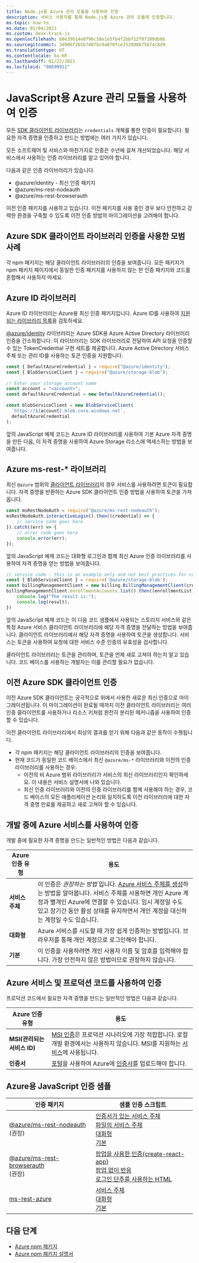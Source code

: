 ```yaml
---
title: Node.js용 Azure 관리 모듈을 사용하여 인증
description: 서비스 사용자를 통해 Node.js용 Azure 관리 모듈에 인증합니다.
ms.topic: how-to
ms.date: 01/04/2021
ms.custom: devx-track-js
ms.openlocfilehash: b0e39b14e8f96c58e1e5fb4f2bbf12f07180db8b
ms.sourcegitcommit: 3d906f265b748fbc0a070fce252098675674c8d9
ms.translationtype: HT
ms.contentlocale: ko-KR
ms.lasthandoff: 01/22/2021
ms.locfileid: "98699911"
---
```

# <a name="authenticate-with-the-azure-management-modules-for-javascript"></a>JavaScript용 Azure 관리 모듈을 사용하여 인증

모든 [SDK 클라이언트 라이브러리](../azure-sdk-library-package-index.md)는 `credentials` 개체를 통한 인증이 필요합니다. 필요한 자격 증명을 인증하고 만드는 방법에는 여러 가지가 있습니다.

모든 소프트웨어 및 서비스와 마찬가지로 인증은 수년에 걸쳐 개선되었습니다. 해당 서비스에서 사용하는 인증 라이브러리를 알고 있어야 합니다. 

다음과 같은 인증 라이브러리가 있습니다.

* @azure/identity - 최신 인증 패키지
* @azure/ms-rest-nodeauth
* @azure/ms-rest-browserauth

이전 인증 패키지를 사용하고 있습니다. 이전 패키지를 사용 중인 경우 보다 안전하고 강력한 환경을 구축할 수 있도록 이전 인증 방법의 마이그레이션을 고려해야 합니다. 

## <a name="best-practices-with-azure-sdk-client-library-authentication"></a>Azure SDK 클라이언트 라이브러리 인증을 사용한 모범 사례

각 npm 패키지는 해당 클라이언트 라이브러리의 인증을 보여줍니다. 모든 패키지가 npm 패키지 페이지에서 동일한 인증 패키지를 사용하지 않는 한 인증 패키지와 코드를 혼합해서 사용하지 마세요. 

## <a name="azure-identity-library"></a>Azure ID 라이브러리

Azure ID 라이브러리는 Azure용 최신 인증 패키지입니다. Azure ID를 사용하여 [지원되는 라이브러리 목록](https://www.npmjs.com/package/@azure/identity#client-libraries-supporting-authentication-with-azure-identity)을 검토하세요.

[@azure/identity](https://www.npmjs.com/package/@azure/identity) 라이브러리는 Azure SDK용 Azure Active Directory 라이브러리 인증을 간소화합니다. 이 라이브러리는 SDK 라이브러리로 전달하여 API 요청을 인증할 수 있는 TokenCredential 구현 세트를 제공합니다. Azure Active Directory 서비스 주체 또는 관리 ID를 사용하는 토큰 인증을 지원합니다.

```javascript
const { DefaultAzureCredential } = require("@azure/identity");
const { BlobServiceClient } = require("@azure/storage-blob");
 
// Enter your storage account name
const account = "<account>";
const defaultAzureCredential = new DefaultAzureCredential();
 
const blobServiceClient = new BlobServiceClient(
  `https://${account}.blob.core.windows.net`,
  defaultAzureCredential
);
```

앞의 JavaScript 예제 코드는 Azure ID 라이브러리를 사용하여 기본 Azure 자격 증명을 만든 다음, 이 자격 증명을 사용하여 Azure Storage 리소스에 액세스하는 방법을 보여줍니다.

## <a name="azure-ms-rest--libraries"></a>Azure ms-rest-* 라이브러리
최신 `@azure` 범위의 [클라이언트 라이브러리](../azure-sdk-library-package-index.md#modern-javascripttypescript-libraries)의 경우 서비스를 사용하려면 토큰이 필요합니다. 자격 증명을 반환하는 Azure SDK 클라이언트 인증 방법을 사용하여 토큰을 가져옵니다. 

```javascript
const msRestNodeAuth = require("@azure/ms-rest-nodeauth");
msRestNodeAuth.interactiveLogin().then((credential) => {
    // service code goes here
}).catch((err) => {
    // error code goes here
    console.error(err);
});
```

앞의 JavaScript 예제 코드는 대화형 로그인과 함께 최신 Azure 인증 라이브러리를 사용하여 자격 증명을 얻는 방법을 보여줍니다.

```javascript
// service code - this is an example only and not best practices for code flow
const { BlobServiceClient } = require('@azure/storage-blob');
const billingManagementClient = new billing.BillingManagementClient(credential, subscriptionId);
billingManagementClient.enrollmentAccounts.list().then((enrollmentList) => {
    console.log("The result is:");
    console.log(result);
})
```

앞의 JavaScript 예제 코드는 이 다음 코드 샘플에서 사용되는 스토리지 서비스와 같은 특정 Azure 서비스 클라이언트 라이브러리에 해당 자격 증명을 전달하는 방법을 보여줍니다. 클라이언트 라이브러리에서 해당 자격 증명을 사용하여 토큰을 생성합니다. 서비스는 토큰을 사용하여 요청에 대한 서비스 수준 인증의 유효성을 검사합니다. 

클라이언트 라이브러리는 토큰을 관리하며, 토큰을 언제 새로 고쳐야 하는지 알고 있습니다. 코드 베이스를 사용하는 개발자는 이를 관리할 필요가 없습니다.

## <a name="older-azure-sdk-client-authentication"></a>이전 Azure SDK 클라이언트 인증 

이전 Azure SDK 클라이언트는 궁극적으로 위에서 사용한 새로운 최신 인증으로 마이그레이션됩니다. 이 마이그레이션이 완료될 때까지 이전 클라이언트 라이브러리는 여러 인증 클라이언트를 사용하거나 리소스 키처럼 완전히 분리된 메커니즘을 사용하여 인증할 수 있습니다. 

이전 클라이언트 라이브러리에서 최상의 결과를 얻기 위해 다음과 같은 동작이 수행됩니다. 
* 각 npm 패키지는 해당 클라이언트 라이브러리의 인증을 보여줍니다.  
* 현재 코드가 동일한 코드 베이스에서 최신 `@azure/ms-*` 라이브러리와 이전의 인증 라이브러리를 사용하는 경우:
    * 이전의 비 Azure 범위 라이브러리가 서비스의 최신 라이브러리인지 확인하세요. 이 내용은 서비스 설명서에 나와 있습니다. 
    * 최신 인증 라이브러리와 이전의 인증 라이브러리를 함께 사용해야 하는 경우, 코드 베이스의 모든 애플리케이션 논리와 일치하도록 이전 라이브러리에 대한 자격 증명 만료를 제공하고 새로 고쳐야 할 수 있습니다. 

## <a name="authentication-with-azure-services-while-developing"></a>개발 중에 Azure 서비스를 사용하여 인증

개발 중에 필요한 자격 증명을 만드는 일반적인 방법은 다음과 같습니다.

| Azure 인증 유형|용도|
|--|--|
|**서비스 주체**|이 인증은 _권장하는 방법_ 입니다. [Azure 서비스 주체를 생성](node-sdk-azure-authenticate-principal.md)하는 방법을 알아봅니다. 서비스 주체를 사용하면 개인 Azure 계정과 별개인 Azure에 연결할 수 있습니다. 임시 계정일 수도 있고 장기간 동안 활성 상태를 유지하면서 개인 계정을 대신하는 계정일 수도 있습니다.|
| **대화형**| Azure 서비스를 시도할 때 가장 쉽게 인증하는 방법입니다. 브라우저를 통해 개인 계정으로 로그인해야 합니다. |
|**기본**|이 인증을 사용하려면 개인 사용자 이름 및 암호를 입력해야 합니다. 가장 안전하지 않은 방법이므로 권장하지 않습니다.| 

## <a name="authentication-with-azure-services-and-production-code"></a>Azure 서비스 및 프로덕션 코드를 사용하여 인증

프로덕션 코드에서 필요한 자격 증명을 만드는 일반적인 방법은 다음과 같습니다.

|Azure 인증 유형|용도|
|--|--|
|**MSI(관리되는 서비스 ID)**|[MSI 인증](/azure/active-directory/managed-identities-azure-resources/overview)은 프로덕션 시나리오에 가장 적합합니다. 로컬 개발 환경에서는 사용하지 않습니다. MSI를 지원하는 [서비스](/azure/active-directory/managed-identities-azure-resources/services-support-managed-identities)에 사용됩니다.|
|**인증서**|[포털](/azure/cloud-services/cloud-services-configure-ssl-certificate-portal)을 사용하여 Azure에 [인증서](/azure/cloud-services/cloud-services-certs-create)를 업로드해야 합니다.|

## <a name="javascript-authentication-samples-for-azure"></a>Azure용 JavaScript 인증 샘플

|인증 패키지|샘플 인증 스크립트|
|--|--|
|[@azure/ms-rest-nodeauth](https://www.npmjs.com/package/@azure/ms-rest-nodeauth) <br>(권장)|[인증서가 있는 서비스 주체](https://github.com/Azure/ms-rest-nodeauth/blob/master/samples/authFileWithSpCert.ts)<br>[파일의 서비스 주체](https://github.com/Azure/ms-rest-nodeauth/blob/master/samples/authFileWithSpSecret.ts)<br>[대화형](https://github.com/Azure/ms-rest-nodeauth/blob/master/samples/interactivePersonalAccount.ts)<br>[기본](https://github.com/Azure/ms-rest-nodeauth/blob/master/samples/usernamePassword.ts)|
|[@azure/ms-rest-browserauth](https://www.npmjs.com/package/@azure/ms-rest-browserauth)<br>(권장)|[팝업을 사용한 인증(create-react-app)](https://github.com/Azure/ms-rest-browserauth/tree/master/samples/authentication-with-popup)<br>[팝업 없이 반응](https://github.com/Azure/ms-rest-browserauth/tree/master/samples/react-app)<br>[로그인 단추를 사용하는 HTML](https://github.com/Azure/ms-rest-browserauth/tree/master/samples/vanilla)|
|[ms-rest-azure](https://www.npmjs.com/package/ms-rest-azure)|[서비스 주체](https://github.com/Azure/azure-sdk-for-node/blob/master/Documentation/Authentication.md#service-principal-authentication)<br>[대화형](https://github.com/Azure/azure-sdk-for-node/blob/master/Documentation/Authentication.md#interactive-login)<br>[기본](https://github.com/Azure/azure-sdk-for-node/blob/master/Documentation/Authentication.md#basic-authentication)|

## <a name="next-steps"></a>다음 단계   

* [Azure npm 패키지](../azure-sdk-library-package-index.md)
* [Azure npm 패키지 설명서](/javascript/api/overview/azure/)
